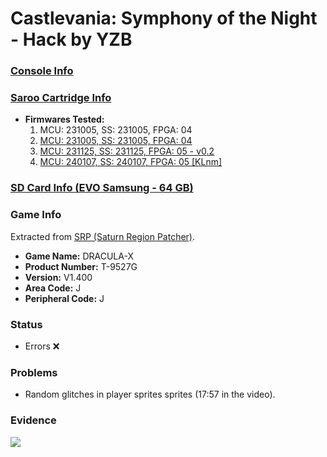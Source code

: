 # Castlevania: Symphony of the Night - Hack by YZB

### [Console Info](../../../../Info/Consoles/VA13/README.md)

### [Saroo Cartridge Info](../../../../Info/Cartridges/RetroGameParadiseStore/1.32F/README.md)

- <b>Firmwares Tested:</b>
  1. MCU: 231005, SS: 231005, FPGA: 04
  2. [MCU: 231005, SS: 231005, FPGA: 04](../02/README.md)
  3. [MCU: 231125, SS: 231125, FPGA: 05 - v0.2](../03/README.md)
  4. [MCU: 240107, SS: 240107, FPGA: 05 [KLnm]](../04/README.md)

### [SD Card Info (EVO Samsung - 64 GB)](../../../../Info/SdCards/Samsung/64GB/fat32/README.md)

### Game Info

Extracted from [SRP (Saturn Region Patcher)](https://segaxtreme.net/resources/saturn-region-patcher.81/download).

- <b>Game Name:</b> DRACULA-X
- <b>Product Number:</b> T-9527G
- <b>Version:</b> V1.400
- <b>Area Code:</b> J
- <b>Peripheral Code:</b> J

### Status

- Errors :x:

### Problems

- Random glitches in player sprites sprites (17:57 in the video).

### Evidence

[![](https://img.youtube.com/vi/WpgeUG8JmMo/0.jpg)](https://www.youtube.com/watch?v=WpgeUG8JmMo)
